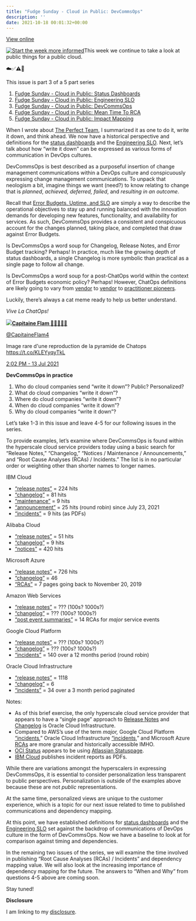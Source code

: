```yaml
---
title: "Fudge Sunday - Cloud in Public: DevCommsOps"
description: ''
date: 2021-10-18 00:01:32+00:00
---
```


[View online](https://sunday.fudge.org/issues/fudge-sunday-cloud-in-public-devcommsops-805563?utm_campaign=Issue&utm_content=view_in_browser&utm_medium=email&utm_source=Start+the+week+more+informed)

[![Start the week more informed](https://cuthrell.com/favicon.png "Start the week more informed")](https://cuthrell.com/favicon.png)This week we continue to take a look at public things for a public cloud.

☁️✅⚠️🛑

This issue is part 3 of a 5 part series

1. [Fudge Sunday - Cloud in Public: Status Dashboards](/archive/fudge-sunday-cloud-in-public-status-dashboards/)
2. [Fudge Sunday - Cloud in Public: Engineering SLO](/archive/fudge-sunday-cloud-in-public-engineering-slo/)
3. [Fudge Sunday - Cloud in Public: DevCommsOps](/archive/fudge-sunday-cloud-in-public-devcommsops/)
4. [Fudge Sunday - Cloud in Public: Mean Time To RCA](/archive/fudge-sunday-cloud-in-public-mean-time-to-rca/)
5. [Fudge Sunday - Cloud in Public: Impact Mapping](/archive/fudge-sunday-cloud-in-public-impact-mapping/)

When I wrote about [The Perfect Team](https://fudge.org/archive/the-perfect-team/?utm_campaign=Start%20the%20week%20more%20informed&utm_medium=email&utm_source=Revue%20newsletter), I summarized it as one to do it, write it down, and think ahead. We now have a historical perspective and definitions for the [status dashboards](https://sunday.fudge.org/issues/fudge-sunday-cloud-in-public-status-dashboards-783150?utm_campaign=Fudge%20Sunday&utm_medium=email&utm_source=Revue%20newsletter) and the [Engineering SLO](https://sunday.fudge.org/archive/794553?utm_campaign=Fudge%20Sunday&utm_medium=email&utm_source=Revue%20newsletter). Next, let’s talk about how “write it down” can be expressed as various forms of communication in DevOps cultures.

DevCommsOps is best described as a purposeful insertion of change management communications within a DevOps culture and conspicuously expressing change management communications. To unpack that neologism a bit, imagine things we want (need?) to know relating to change that is *planned*, *achieved, deferred, failed*, and *resulting in an outcome*.

Recall that [Error Budgets, Uptime, and SLO](https://sunday.fudge.org/issues/fudge-sunday-cloud-in-public-engineering-slo-794553?utm_campaign=Start%20the%20week%20more%20informed&utm_medium=email&utm_source=Revue%20newsletter) are simply a way to describe the operational objectives to stay up and running balanced with the innovation demands for developing new features, functionality, and availability for services. As such, DevCommsOps provides a consistent and conspicuous account for the changes planned, taking place, and completed that draw against Error Budgets.

Is DevCommsOps a word soup for Changelog, Release Notes, and Error Budget tracking? Perhaps! In practice, much like the growing depth of status dashboards, a single Changelog is more symbolic than practical as a single page to follow all change.

Is DevCommsOps a word soup for a post-ChatOps world within the context of Error Budgets economic policy? Perhaps! However, ChatOps definitions are likely going to vary from [vendor](https://www.atlassian.com/blog/software-teams/what-is-chatops-adoption-guide?utm_campaign=Start%20the%20week%20more%20informed&utm_medium=email&utm_source=Revue%20newsletter) to [vendor](https://medium.com/ibm-garage/better-living-through-chatops-df66872893e7?utm_campaign=Start%20the%20week%20more%20informed&utm_medium=email&utm_source=Revue%20newsletter) to [practitioner pioneers](https://www.youtube.com/watch?utm_campaign=Start%20the%20week%20more%20informed&utm_medium=email&utm_source=Revue%20newsletter&v=NST3u-GjjFw).

Luckily, there’s always a cat meme ready to help us better understand.

*Vive La ChatOps!*

[![](https://cuthrell.com/favicon.png)](https://cuthrell.com/favicon.png)**[Capitaine Flam 💫🚀🔥🔥🔥](https://twitter.com/CapitaineFlam4/status/1415008668899332096)**

[@CapitaineFlam4](https://twitter.com/CapitaineFlam4/status/1415008668899332096)

Image rare d'une reproduction de la pyramide de Chatops <https://t.co/KLEYyqyTkL>

 [2:02 PM - 13 Jul 2021](https://twitter.com/CapitaineFlam4/status/1415008668899332096)

 **DevCommsOps in practice**

1. Who do cloud companies send “write it down”? Public? Personalized?
2. What do cloud companies “write it down”?
3. Where do cloud companies “write it down”?
4. When do cloud companies “write it down”?
5. Why do cloud companies “write it down”?

Let’s take 1-3 in this issue and leave 4-5 for our following issues in the series.

To provide examples, let’s examine where DevCommsOps is found within the hyperscale cloud service providers today using a basic search for “Release Notes,” “Changelog,” “Notices / Maintenance / Announcements,” and “Root Cause Analyses (RCAs) / Incidents.” The list is in no particular order or weighting other than shorter names to longer names.

IBM Cloud

* [“release notes”](https://cloud.ibm.com/docs/search?q=%22release%20notes%22&utm_campaign=Start%20the%20week%20more%20informed&utm_medium=email&utm_source=Revue%20newsletter) = 224 hits
* [“changelog”](https://cloud.ibm.com/docs/search?q=%22Changelog%22&utm_campaign=Start%20the%20week%20more%20informed&utm_medium=email&utm_source=Revue%20newsletter) = 81 hits
* [“maintenance”](https://cloud.ibm.com/status/maintenance?utm_campaign=Start%20the%20week%20more%20informed&utm_medium=email&utm_source=Revue%20newsletter) = 9 hits
* [“announcement”](https://cloud.ibm.com/status/announcement?utm_campaign=Start%20the%20week%20more%20informed&utm_medium=email&utm_source=Revue%20newsletter) = 25 hits (round robin) since July 23, 2021
* [“incidents”](https://cloud.ibm.com/status/incident-reports?utm_campaign=Start%20the%20week%20more%20informed&utm_medium=email&utm_source=Revue%20newsletter) = 9 hits (as PDFs)

Alibaba Cloud

* [“release notes”](https://www.alibabacloud.com/s/InJlbGVhc2Ugbm90ZXMi/h?utm_campaign=Start%20the%20week%20more%20informed&utm_medium=email&utm_source=Revue%20newsletter) = 51 hits
* [“changelog”](https://www.alibabacloud.com/s/ImNoYW5nZWxvZyI/h?utm_campaign=Start%20the%20week%20more%20informed&utm_medium=email&utm_source=Revue%20newsletter) = 9 hits
* [“notices”](https://www.alibabacloud.com/notice?utm_campaign=Start%20the%20week%20more%20informed&utm_medium=email&utm_source=Revue%20newsletter) = 420 hits

Microsoft Azure

* [“release notes”](https://docs.microsoft.com/en-us/search/?scope=Azure&terms=%22release%20notes%22&utm_campaign=Start%20the%20week%20more%20informed&utm_medium=email&utm_source=Revue%20newsletter) = 726 hits
* [“changelog”](https://docs.microsoft.com/en-us/search/?scope=Azure&terms=%22changelog%22&utm_campaign=Start%20the%20week%20more%20informed&utm_medium=email&utm_source=Revue%20newsletter) = 46
* [“RCAs”](https://status.azure.com/en-us/status/history/?utm_campaign=Start%20the%20week%20more%20informed&utm_medium=email&utm_source=Revue%20newsletter) = 7 pages going back to November 20, 2019

Amazon Web Services

* [“release notes”](https://docs.aws.amazon.com/search/doc-search.html?searchPath=documentation&searchQuery=%22release%20notes%22&utm_campaign=Start%20the%20week%20more%20informed&utm_medium=email&utm_source=Revue%20newsletter) = ??? (100s? 1000s?)
* [“changelog”](https://docs.aws.amazon.com/search/doc-search.html?searchPath=documentation&searchQuery=changelog&utm_campaign=Start%20the%20week%20more%20informed&utm_medium=email&utm_source=Revue%20newsletter) = ??? (100s? 1000s?)
* [“post event summaries”](https://aws.amazon.com/premiumsupport/technology/pes/?utm_campaign=Start%20the%20week%20more%20informed&utm_medium=email&utm_source=Revue%20newsletter) = 14 RCAs for *major* service events

Google Cloud Platform

* [“release notes”](https://cloud.google.com/s/results?q=%22release%20notes%22&utm_campaign=Start%20the%20week%20more%20informed&utm_medium=email&utm_source=Revue%20newsletter) = ??? (100s? 1000s?)
* [“changelog”](https://cloud.google.com/s/results?q=%22changelog%22&utm_campaign=Start%20the%20week%20more%20informed&utm_medium=email&utm_source=Revue%20newsletter) = ??? (100s? 1000s?)
* [“incidents”](https://status.cloud.google.com/summary?utm_campaign=Start%20the%20week%20more%20informed&utm_medium=email&utm_source=Revue%20newsletter) = 140 over a 12 months period (round robin)

Oracle Cloud Infrastructure

* [“release notes”](https://docs.oracle.com/en-us/iaas/releasenotes/?utm_campaign=Start%20the%20week%20more%20informed&utm_medium=email&utm_source=Revue%20newsletter) = 1118
* [“changelog”](https://docs.oracle.com/en-us/iaas/Content/servicechanges.htm?utm_campaign=Start%20the%20week%20more%20informed&utm_medium=email&utm_source=Revue%20newsletter) = 6
* [“incidents”](https://ocistatus.oraclecloud.com/history?utm_campaign=Start%20the%20week%20more%20informed&utm_medium=email&utm_source=Revue%20newsletter) = 34 over a 3 month period paginated

Notes:

* As of this brief exercise, the only hyperscale cloud service provider that appears to have a “single page” approach to [Release Notes](https://docs.oracle.com/en-us/iaas/releasenotes/?utm_campaign=Start%20the%20week%20more%20informed&utm_medium=email&utm_source=Revue%20newsletter) and [Changelog](https://docs.oracle.com/en-us/iaas/Content/servicechanges.htm?utm_campaign=Start%20the%20week%20more%20informed&utm_medium=email&utm_source=Revue%20newsletter) is Oracle Cloud Infrastructure.
* Compared to AWS’s use of the term *major,* Google Cloud Platform [“incidents](https://status.cloud.google.com/summary?utm_campaign=Start%20the%20week%20more%20informed&utm_medium=email&utm_source=Revue%20newsletter),” Oracle Cloud Infrastructure [“incidents](https://ocistatus.oraclecloud.com/history?utm_campaign=Start%20the%20week%20more%20informed&utm_medium=email&utm_source=Revue%20newsletter),” and Microsoft Azure [RCAs](https://status.azure.com/en-us/status/history/?utm_campaign=Start%20the%20week%20more%20informed&utm_medium=email&utm_source=Revue%20newsletter) are more granular and historically accessible IMHO.
* [OCI Status](https://ocistatus.oraclecloud.com?utm_campaign=Start%20the%20week%20more%20informed&utm_medium=email&utm_source=Revue%20newsletter) appears to be using [Atlassian Statuspage](https://www.atlassian.com/software/statuspage?utm_campaign=Start%20the%20week%20more%20informed&utm_medium=email&utm_source=Revue%20newsletter).
* [IBM Cloud](https://cloud.ibm.com/status/incident-reports?utm_campaign=Start%20the%20week%20more%20informed&utm_medium=email&utm_source=Revue%20newsletter) publishes incident reports as PDFs.

While there are variations amongst the hyperscalers in expressing DevCommsOps, it is essential to consider personalization less transparent to public perspectives. Personalization is outside of the examples above because these are not *public* representations.

At the same time, personalized views are unique to the customer experience, which is a topic for our next issue related to time to published communications and dependency mapping.

At this point, we have established definitions for [status dashboards](https://sunday.fudge.org/issues/fudge-sunday-cloud-in-public-status-dashboards-783150?utm_campaign=Fudge%20Sunday&utm_medium=email&utm_source=Revue%20newsletter) and the [Engineering SLO](https://sunday.fudge.org/archive/794553?utm_campaign=Fudge%20Sunday&utm_medium=email&utm_source=Revue%20newsletter) set against the backdrop of communications of DevOps culture in the form of DevCommsOps. Now we have a baseline to look at for comparison against timing and dependencies.

In the remaining two issues of the series, we will examine the time involved in publishing “Root Cause Analyses (RCAs) / Incidents” and dependency mapping value. We will also look at the increasing importance of dependency mapping for the future. The answers to “When and Why” from questions 4-5 above are coming soon.

Stay tuned!

 **Disclosure**

I am linking to my [disclosure](https://jaycuthrell.com/disclosure/?utm_campaign=Fudge%20Sunday&utm_medium=email&utm_source=Revue%20newsletter).